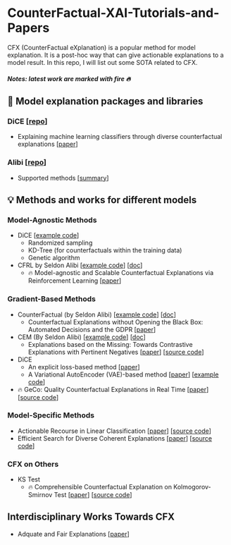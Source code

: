 # CounterFactual-XAI-Tutorials-and-Papers


CFX (CounterFactual eXplanation) is a popular method for model explanation. It is a post-hoc way that can give actionable explanations to a model result. In this repo, I will list out some SOTA related to CFX.
##### Notes: latest work are marked with fire 🔥

## 📖 Model explanation packages and libraries 
### DiCE [[repo](https://github.com/interpretml/DiCE)]
- Explaining machine learning classifiers through diverse counterfactual explanations [[paper](https://dl.acm.org/doi/abs/10.1145/3351095.3372850)]
### Alibi [[repo](https://github.com/SeldonIO/alibi)]
- Supported methods [[summary](https://github.com/SeldonIO/alibi#model-explanations)]

## 💡 Methods and works for different models
### Model-Agnostic Methods
- DiCE [[example code](https://github.com/interpretml/DiCE/blob/master/docs/source/notebooks/DiCE_model_agnostic_CFs.ipynb)]
  - Randomized sampling
  - KD-Tree (for counterfactuals within the training data)
  - Genetic algorithm 
- CFRL by Seldon Alibi [[example code](https://docs.seldon.io/projects/alibi/en/latest/examples/cfrl_adult.html)] [[doc](https://docs.seldon.io/projects/alibi/en/latest/methods/CFRL.html)]
  - 🔥 Model-agnostic and Scalable Counterfactual Explanations via Reinforcement Learning [[paper](https://arxiv.org/pdf/2106.02597.pdf)]
### Gradient-Based Methods
- CounterFactual (by Seldon Alibi) [[example code](https://docs.seldon.io/projects/alibi/en/latest/examples/cf_mnist.html)] [[doc](https://docs.seldon.io/projects/alibi/en/latest/methods/CF.html)]
  - Counterfactual Explanations without Opening the Black Box: Automated Decisions and the GDPR [[paper](https://arxiv.org/abs/1711.00399)] 
- CEM (By Seldon Alibi) [[example code](https://docs.seldon.io/projects/alibi/en/latest/examples/cem_iris.html)] [[doc](https://docs.seldon.io/projects/alibi/en/stable/methods/CEM.html)]
  - Explanations based on the Missing: Towards Contrastive Explanations with Pertinent Negatives [[paper](https://arxiv.org/abs/1802.07623)] [[source code](https://github.com/IBM/Contrastive-Explanation-Method)] 
- DiCE 
  - An explicit loss-based method [[paper](https://arxiv.org/pdf/1905.07697.pdf)]
  - A Variational AutoEncoder (VAE)-based method [[paper](https://arxiv.org/pdf/1912.03277.pdf)] [[example code](http://interpret.ml/DiCE/notebooks/DiCE_getting_started_feasible.html)]
- 🔥 GeCo: Quality Counterfactual Explanations in Real Time [[paper](http://vldb.org/pvldb/vol14/p1681-schleich.pdf)] [[source code](https://github.com/mjschleich/GeCo.jl)]
### Model-Specific Methods
- Actionable Recourse in Linear Classification [[paper](https://arxiv.org/pdf/1809.06514.pdf)] [[source code](https://github.com/ustunb/actionable-recourse)]
- Efficient Search for Diverse Coherent Explanations [[paper](https://arxiv.org/pdf/1901.04909.pdf)] [[source code](https://bitbucket.org/ChrisRussell/diverse-coherent-explanations/src/master)]
### CFX on Others
- KS Test
  -  🔥 Comprehensible Counterfactual Explanation on Kolmogorov-Smirnov Test  [[paper](http://vldb.org/pvldb/vol14/p1583-cong.pdf)] [[source code](https://github.com/research0610/MOCHE)]


## Interdisciplinary Works Towards CFX
- Adquate and Fair Explanations [[paper](https://arxiv.org/abs/2001.07578)]
